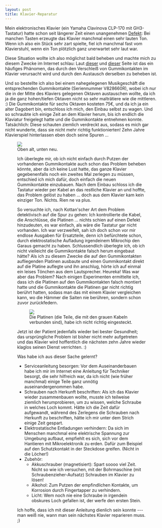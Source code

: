 ```yaml
---
layout: post
title: Klavier-Reparatur
---
```


Mein elektronisches Klavier (ein Yamaha Clavinova CLP-170 mit GH3-Tastatur) hatte schon seit längerer Zeit einen unangenehmen [Defekt](/blog/konzert-im-vierundeinzig.html): Bei manchen Tasten erzeugte das Klavier manchmal einen sehr lauten Ton. Wenn ich also ein Stück sehr zart spielte, fiel ich manchmal fast vom Klavierstuhl, wenn ein Ton plötzlich ganz unerwartet sehr laut war.

Diese Situation wollte ich also möglichst bald beheben und machte mich zu diesem Zwecke im Internet schlau: Laut [dieser](http://www.pianoworld.com/forum/ubbthreads.php/topics/1402728/Yamaha%20CLP:%20Fixing%20hammer%20sens.html) und [dieser](http://www.fixya.com/support/t1004118-yamaha_digital_piano_clp_170) Seite ist das ein häufiges Phänomen, das durch den Verschleiß von Gummikontakten im Klavier verursacht wird und durch den Austausch derselben zu beheben ist.

Und so bestellte ich also bei einem nahegelegenen Musikgeschäft die entsprechenden Gummikontakte (Seriennummer V828660R), wobei ich nur die in der Mitte des Klaviers gelegenen Oktaven austauschen wollte, da ich ja die ganz hohen/tiefen Oktaven nicht so sehr malträtiere wie die mittleren. :) Die Gummikontakte für sechs Oktaven kosteten 75€, und da ich ja ein alter Dagobert bin, entschloss ich mich, den Einbau selbst zu wagen. Und so schraubte ich einige Zeit an dem Klavier herum, bis ich endlich die Klaviatur freigelegt hatte und die Gummikontakte entnehmen konnte. Tatsächlich: Diese schauten ziemlich verdreckt aus, sodass es mich gar nicht wunderte, dass sie nicht mehr richtig funktionierten! Zehn Jahre Klavierspiel hinterlassen eben doch seine Spuren ...

<figure>
  <img src="$media$/Photo3928.jpg">
  <figcaption>Oben alt, unten neu.</figcaption>
</div>

Ich überlegte mir, ob ich nicht einfach durch Putzen der vorhandenen Gummikontakte auch schon das Problem beheben könnte, aber da ich keine Lust hatte, das ganze Klavier gegebenenfalls noch ein zweites Mal zerlegen zu müssen, entschied ich mich dafür, doch einfach die neuen Gummikontakte einzubauen. Nach dem Einbau schloss ich die Tastatur wieder per Kabel an das restliche Klavier an und hoffte, das Problem gelöst zu haben ... doch aus dem Klavier kam kein einziger Ton. Nichts. Rien ne va plus.

So versuchte ich, nach Kottan'scher Art dem Problem detektivisch auf die Spur zu gehen: Ich kontrollierte die Kabel, die Anschlüsse, die Platinen ... nichts schien auf einen Defekt hinzudeuten, es war einfach, als wäre die Tastatur gar nicht vorhanden. Ich war verzweifelt, sah ich doch schon vor mir endlose Ausgaben für Ersatzteile, denn ich befürchtete schon, durch elektrostatische Aufladung irgendeinem Mikrochip den Garaus gemacht zu haben. Schlussendlich überlegte ich, ob ich nicht vielleicht die Gummikontakte falsch herum eingebaut hätte? Als ich zu diesem Zwecke die auf den Gummikontakten aufliegenden Platinen ausbaute und einen Gummikontakt direkt auf die Platine auflegte und ihn anschlug, hörte ich auf einmal ein leises Tönchen aus dem Lautsprecher. Heureka! Was war aber das Problem? Nach einigen Experimenten ermittelte ich, dass ich die Platinen auf den Gummikontakten falsch montiert hatte und die Gummikontakte die Platinen gar nicht richtig berührt hatten, sodass man das mit einem Klavier vergleichen kann, wo die Hämmer die Saiten nie berühren, sondern schon zuvor zurückfedern.

<figure>
  <img src="$media$/Photo3931.jpg">
  <figcaption>Die Platinen (die Teile, die mit den grauen Kabeln verbunden sind), habe ich nicht richtig eingesteckt.</figcaption>
</figure>

Jetzt ist der Patient jedenfalls wieder bei bester Gesundheit; das ursprüngliche Problem ist bisher nicht mehr aufgetreten und das Klavier wird hoffentlich die nächsten zehn Jahre wieder klaglos seinen Dienst verrichten. :)

Was habe ich aus dieser Sache gelernt?

* Serviceanleitung besorgen: Vor dem Auseinanderbauen habe ich mir im Internet eine Anleitung für Techniker besorgt, die sehr hilfreich war, da ich nicht (wie früher manchmal) einige Teile ganz unnötig auseinandergenommen habe.
* Schrauben nach Herkunft beschriften: Als ich das Klavier wieder zusammenbauen wollte, musste ich teilweise ziemlich herumprobieren, um zu wissen, welche Schraube in welches Loch kommt. Hätte ich die Zeit dafür aufgewandt, während des Zerlegens die Schrauben nach Herkunft zu beschriften, hätte ich mir unter dem Strich einige Zeit gespart.
* Elektrostatische Entladungen verhindern: Da sich im Menschen manchmal eine elektrische Spannung zur Umgebung aufbaut, empfiehlt es sich, sich vor dem Hantieren mit Mikroelektronik zu erden. Dafür zum Beispiel auf den Schutzkontakt in der Steckdose greifen. (Nicht in die Löcher!)
* Zubehör: 
  * Akkuschrauber (magnetisiert): Spart soooo viel Zeit. Nicht so wie ich versuchen, mit der Bohrmaschine (mit Schraubenzieher-Aufsatz) Schrauben im Klavier zu lösen!
  * Alkohol: Zum Putzen der empfindlichen Kontakte, um Korrosion durch Fingertapper zu verhindern.
  * Licht: Wem noch nie eine Schraube in irgendein obskures Loch gefallen ist, der werfe den ersten Stein.

Ich hoffe, dass ich mit dieser Anleitung dienlich sein konnte --- man weiß nie, wann man sein nächstes Klavier reparieren muss. ;)
